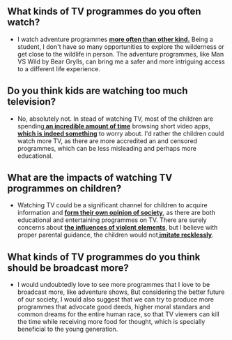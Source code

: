 ## What kinds of TV programmes do you often watch?
- I watch adventure programmes <b><u>more often than other kind.</u></b> Being a student, I don't have so many opportunities to explore the wilderness or get close to the wildlife in person. The adventure programmes, like Man VS Wild by Bear Grylls, can bring me  a safer and more intriguing access to a different life experience.
## Do you think kids are watching too much television?
- No, absolutely not. In stead of watching TV, most of the children are spending<b><u> an incredible amount of time</u></b> browsing short video apps, <b><u>which is indeed something</u></b> to worry about. I'd rather the children could watch more TV, as there are more accredited an and censored programmes, which can be less misleading and perhaps more educational.

## What are the impacts of watching TV programmes on children?
- Watching TV could be a significant channel for children to acquire information and <b><u>form their own opinion of society</u></b>, as there are both educational and entertaining programmes on TV. There are surely concerns about <b><u>the influences of violent elements</u></b>, but I believe with proper parental guidance, the children would not<b><u> imitate recklessly</u></b>.

## What kinds of TV programmes do you think should be broadcast more?
- I would undoubtedly love to see more programmes that I love to be broadcast more, like adventure shows, But considering the better future of our society, I would also suggest that we can try to produce more programmes that advocate good deeds, higher moral standars and common dreams for the entire human race, so that TV viewers can kill the time while receiving more food for thought, which is specially beneficial to the young generation.